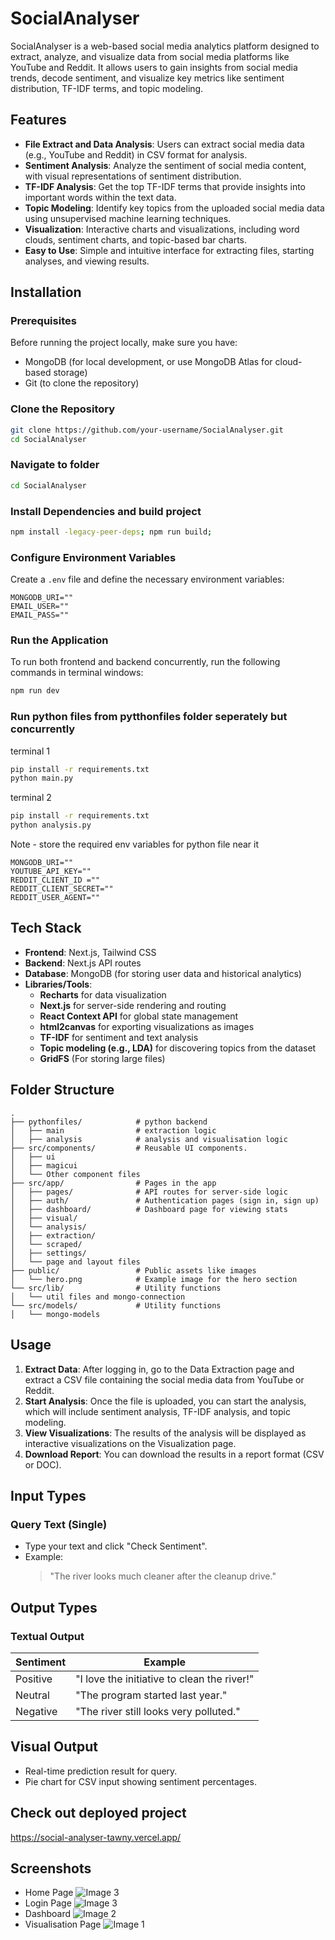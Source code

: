 
# SocialAnalyser

SocialAnalyser is a web-based social media analytics platform designed to extract, analyze, and visualize data from social media platforms like YouTube and Reddit. It allows users to gain insights from social media trends, decode sentiment, and visualize key metrics like sentiment distribution, TF-IDF terms, and topic modeling.

## Features

- **File Extract and Data Analysis**: Users can extract social media data (e.g., YouTube and Reddit) in CSV format for analysis.
- **Sentiment Analysis**: Analyze the sentiment of social media content, with visual representations of sentiment distribution.
- **TF-IDF Analysis**: Get the top TF-IDF terms that provide insights into important words within the text data.
- **Topic Modeling**: Identify key topics from the uploaded social media data using unsupervised machine learning techniques.
- **Visualization**: Interactive charts and visualizations, including word clouds, sentiment charts, and topic-based bar charts.
- **Easy to Use**: Simple and intuitive interface for extracting files, starting analyses, and viewing results.


## Installation

### Prerequisites

Before running the project locally, make sure you have:

- MongoDB (for local development, or use MongoDB Atlas for cloud-based storage)
- Git (to clone the repository)

### Clone the Repository

```bash
git clone https://github.com/your-username/SocialAnalyser.git
cd SocialAnalyser
```
### Navigate to folder

```bash
cd SocialAnalyser
```

### Install Dependencies and build project

```bash
npm install -legacy-peer-deps; npm run build;
```


### Configure Environment Variables

Create a `.env` file and define the necessary environment variables:

```env
MONGODB_URI=""
EMAIL_USER=""
EMAIL_PASS=""
```

### Run the Application

To run both frontend and backend concurrently, run the following commands in terminal windows:

```bash
npm run dev
```

### Run python files from pytthonfiles folder seperately but concurrently

terminal 1
```bash
pip install -r requirements.txt
python main.py
```
terminal 2
```bash
pip install -r requirements.txt
python analysis.py
```

Note - store the required env variables for python file near it
```env
MONGODB_URI=""
YOUTUBE_API_KEY=""
REDDIT_CLIENT_ID =""
REDDIT_CLIENT_SECRET=""
REDDIT_USER_AGENT=""
```

## Tech Stack

- **Frontend**: Next.js, Tailwind CSS
- **Backend**: Next.js API routes
- **Database**: MongoDB (for storing user data and historical analytics)
- **Libraries/Tools**:
  - **Recharts** for data visualization
  - **Next.js** for server-side rendering and routing
  - **React Context API** for global state management
  - **html2canvas** for exporting visualizations as images
  - **TF-IDF** for sentiment and text analysis
  - **Topic modeling (e.g., LDA)** for discovering topics from the dataset
  - **GridFS** (For storing large files)
 
## Folder Structure

```
.
├── pythonfiles/            # python backend
│   ├── main                # extraction logic
│   ├── analysis            # analysis and visualisation logic
├── src/components/         # Reusable UI components.
│   ├── ui                
│   ├── magicui       
│   └── Other component files  
├── src/app/                # Pages in the app
│   ├── pages/              # API routes for server-side logic
│   ├── auth/               # Authentication pages (sign in, sign up)
│   ├── dashboard/          # Dashboard page for viewing stats
│   ├── visual/          
│   └── analysis/
│   ├── extraction/           
│   └── scraped/
│   ├── settings/          
│   └── page and layout files 
├── public/                 # Public assets like images
│   └── hero.png            # Example image for the hero section
└── src/lib/                # Utility functions
│   └── util files and mongo-connection
└── src/models/             # Utility functions
│   └── mongo-models             
```

## Usage

1. **Extract Data**: After logging in, go to the Data Extraction page and extract a CSV file containing the social media data from YouTube or Reddit.
2. **Start Analysis**: Once the file is uploaded, you can start the analysis, which will include sentiment analysis, TF-IDF analysis, and topic modeling.
3. **View Visualizations**: The results of the analysis will be displayed as interactive visualizations on the Visualization page.
4. **Download Report**: You can download the results in a report format (CSV or DOC).

## Input Types

### Query Text (Single)

- Type your text and click "Check Sentiment".
- Example:
  > "The river looks much cleaner after the cleanup drive."

## Output Types

### Textual Output

| Sentiment | Example |
|-----------|---------|
| Positive  | "I love the initiative to clean the river!" |
| Neutral   | "The program started last year." |
| Negative  | "The river still looks very polluted." |

## Visual Output

- Real-time prediction result for query.
- Pie chart for CSV input showing sentiment percentages.

## Check out deployed project
https://social-analyser-tawny.vercel.app/

## Screenshots

- Home Page
  ![Image 3](https://github.com/Gunjankadam/SocialAnalyser/blob/main/image1.png)
- Login Page
  ![Image 3](https://github.com/Gunjankadam/SocialAnalyser/blob/main/pic4.png)
- Dashboard
  ![Image 2](https://github.com/Gunjankadam/SocialAnalyser/blob/main/pic2.png)
- Visualisation Page
  ![Image 1](https://github.com/Gunjankadam/SocialAnalyser/blob/main/pic1.png)
  
  
